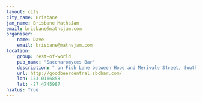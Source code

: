 ```yaml
---
layout: city                                           
city_name: Brisbane                                                               
jam_name: Brisbane MathsJam
email: brisbane@mathsjam.com
organiser:
    name: Dave
    email: brisbane@mathsjam.com
location:
    group: rest-of-world
    pub_name: "Saccharomyces Bar"
    description: " on Fish Lane between Hope and Merivale Street, South Brisbane"
    url: http://goodbeercentral.sbcbar.com/
    lon: 153.0166858
    lat: -27.4745987
hiatus: True
---
```

